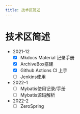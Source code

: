 ```yaml
---
title: 技术区简述
---
```


# 技术区简述

- 2021-12
    - [x] Mkdocs Material 记录手册
    - [x] ArchiveBox搭建
    - [x] Github Actions CI 上手
    - [ ] Jenkins使用

- 2022-1
    - [ ] Mybatis使用记录/手册
    - [ ] Mybatis源码解析

- 2022-2
    - [ ] ZeroSpring